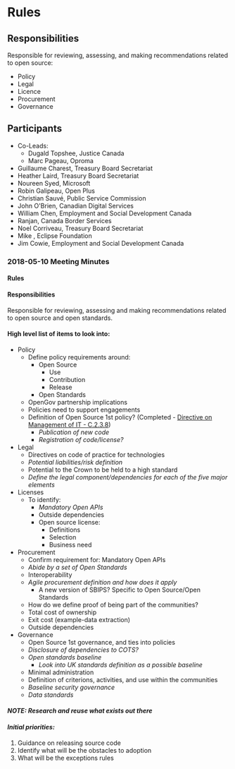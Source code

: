 # Rules

## Responsibilities

Responsible for reviewing, assessing, and making recommendations related to open source:

* Policy
* Legal
* Licence
* Procurement
* Governance

## Participants

* Co-Leads:
  * Dugald Topshee, Justice Canada
  * Marc Pageau, Oproma
* Guillaume Charest, Treasury Board Secretariat
* Heather Laird, Treasury Board Secretariat
* Noureen Syed, Microsoft
* Robin Galipeau, Open Plus
* Christian Sauvé, Public Service Commission
* John O'Brien, Canadian Digital Services
* William Chen, Employment and Social Development Canada
* Ranjan, Canada Border Services
* Noel Corriveau, Treasury Board Secretariat
* Mike , Eclipse Foundation
* Jim Cowie, Employment and Social Development Canada

### 2018-05-10 Meeting Minutes 
#### Rules 
#### Responsibilities 
Responsible for reviewing, assessing and making recommendations related to open source and open standards.

#### High level list of items to look into:
* Policy
  * Define policy requirements around:
    * Open Source
      * Use
      * Contribution
      * Release
    * Open Standards
  * OpenGov partnership implications
  * Policies need to support engagements
  * Definition of Open Source 1st policy? (Completed - [Directive on Management of IT - C.2.3.8](https://www.tbs-sct.gc.ca/pol/doc-eng.aspx?id=15249#claC.2.3.8))
    * _Publication of new code_
    * _Registration of code/license?_
* Legal
  * Directives on code of practice for technologies
  * _Potential liabilities/risk definition_
  * Potential to the Crown to be held to a high standard
  * _Define the legal component/dependencies for each of the five major elements_
* Licenses
  * To identify:
    * _Mandatory Open APIs_
    * Outside dependencies
    * Open source license:
      * Definitions
      * Selection
      * Business need
* Procurement
  * Confirm requirement for: Mandatory Open APIs
  * _Abide by a set of Open Standards_
  * Interoperability
  * _Agile procurement definition and how does it apply_
    * A new version of SBIPS? Specific to Open Source/Open Standards
  * How do we define proof of being part of the communities?
  * Total cost of ownership
  * Exit cost (example-data extraction)
  * Outside dependencies
* Governance
  * Open Source 1st governance, and ties into policies
  * _Disclosure of dependencies to COTS?_
  * _Open standards baseline_
    * _Look into UK standards definition as a possible baseline_
  * Minimal administration
  * Definition of criterions, activities, and use within the communities
  * _Baseline security governance_
  * _Data standards_

#### _NOTE: Research and reuse what exists out there_

#### _**Initial priorities:**_
1. Guidance on releasing source code
2. Identify what will be the obstacles to adoption
3. What will be the exceptions rules
